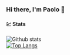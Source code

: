 ### Hi there, I'm Paolo 👋


#### 💹 Stats

![Github stats](https://github-readme-stats.vercel.app/api?username=dcube9&show_icons=true&hide_border=true&theme=dark)<br/>
[![Top Langs](https://github-readme-stats.vercel.app/api/top-langs/?username=dcube9&layout=compact&e&hide_border=true&theme=dark)](https://github.com/dcube9/github-readme-stats)
<!--
**dcube9/dcube9** is a ✨ _special_ ✨ repository because its `README.md` (this file) appears on your GitHub profile.

Here are some ideas to get you started:

- 🔭 I’m currently working on ...
- 🌱 I’m currently learning ...
- 👯 I’m looking to collaborate on ...
- 🤔 I’m looking for help with ...
- 💬 Ask me about ...
- 📫 How to reach me: ...
- 😄 Pronouns: ...
- ⚡ Fun fact: ...
-->
